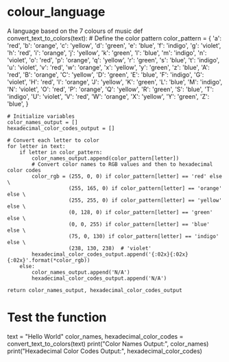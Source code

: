 # colour_language
A language based on the 7 colours of music
def convert_text_to_colors(text):
    # Define the color pattern
    color_pattern = {
        'a': 'red', 'b': 'orange', 'c': 'yellow', 'd': 'green',
        'e': 'blue', 'f': 'indigo', 'g': 'violet',
        'h': 'red', 'i': 'orange', 'j': 'yellow', 'k': 'green',
        'l': 'blue', 'm': 'indigo', 'n': 'violet',
        'o': 'red', 'p': 'orange', 'q': 'yellow', 'r': 'green',
        's': 'blue', 't': 'indigo', 'u': 'violet',
        'v': 'red', 'w': 'orange', 'x': 'yellow', 'y': 'green',
        'z': 'blue', 
        'A': 'red', 'B': 'orange', 'C': 'yellow', 'D': 'green',
        'E': 'blue', 'F': 'indigo', 'G': 'violet', 'H': 'red', 'I': 'orange', 'J': 'yellow', 'K': 'green',
        'L': 'blue', 'M': 'indigo', 'N': 'violet', 'O': 'red', 'P': 'orange', 'Q': 'yellow', 'R': 'green',
        'S': 'blue', 'T': 'indigo', 'U': 'violet',
        'V': 'red', 'W': 'orange', 'X': 'yellow', 'Y': 'green',
        'Z': 'blue', 
    }
 
    # Initialize variables
    color_names_output = []
    hexadecimal_color_codes_output = []
 
    # Convert each letter to color
    for letter in text:
        if letter in color_pattern:
            color_names_output.append(color_pattern[letter])
            # Convert color names to RGB values and then to hexadecimal color codes
            color_rgb = (255, 0, 0) if color_pattern[letter] == 'red' else \
                        (255, 165, 0) if color_pattern[letter] == 'orange' else \
                        (255, 255, 0) if color_pattern[letter] == 'yellow' else \
                        (0, 128, 0) if color_pattern[letter] == 'green' else \
                        (0, 0, 255) if color_pattern[letter] == 'blue' else \
                        (75, 0, 130) if color_pattern[letter] == 'indigo' else \
                        (238, 130, 238)  # 'violet'
            hexadecimal_color_codes_output.append('{:02x}{:02x}{:02x}'.format(*color_rgb))
        else:
            color_names_output.append('N/A')
            hexadecimal_color_codes_output.append('N/A')
 
    return color_names_output, hexadecimal_color_codes_output
 
# Test the function
text = "Hello World"
color_names, hexadecimal_color_codes = convert_text_to_colors(text)
print("Color Names Output:", color_names)
print("Hexadecimal Color Codes Output:", hexadecimal_color_codes)
